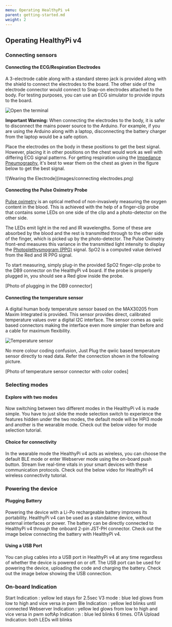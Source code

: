 ```yaml
---
menu: Operating HealthyPi v4
parent: getting-started.md
weight: 2
---
```


## Operating HealthyPi v4

### Connecting sensors

#### Connecting the ECG/Respiration Electrodes

A 3-electrode cable along with a standard stereo jack is provided along with the shield to connect the electrodes to the  board.
The other side of the electrode connector would connect to Snap-on electrodes attached to the body. For testing purposes, you can use an ECG simulator to provide inputs to the board.

![Open the terminal](images/hpi4-connect-ecg.jpg)

**Important Warning:**
When connecting the electrodes to the body, it is safer to disconnect the mains power source to the Arduino. For example, if  you are using the Arduino along with a laptop, disconnecting the battery charger from the laptop would be a safe option.

Place the electrodes on the body in these positions to get the best signal. However, placing it in other positions on the chest would work as well with differing ECG signal patterns. For getting respiration using the [Impedance Pneumography](http://www.ti.com/lit/an/sbaa181/sbaa181.pdf), it's best to wear them on the chest as given in the figure below to get the best signal.

![Wearing the Electrode](images/connecting electrodes.png)

#### Connecting the Pulse Oximetry Probe

[Pulse oximetry](https://en.wikipedia.org/wiki/Pulse_oximetry) is an optical method of non-invasively measuring the oxygen content in the blood. This is achieved with the help of a finger-clip probe that contains some LEDs on one side of the clip and a photo-detector on the other side.

The LEDs emit light in the red and IR wavelengths. Some of these are absorbed by the blood and the rest is transmitted through to the other side of  the finger, which is picked up by the photo-detector. The Pulse Oximetry front-end measures this variance in the transmitted light intensity to display the [Photoplethysmogram (PPG)](https://en.wikipedia.org/wiki/Photoplethysmogram) signal. SpO2 is a computed value derived from the Red and IR PPG signal.

To start measuring, simply plug-in the provided SpO2 finger-clip probe to the DB9 connector on the HealthyPi v4 board. If the probe is properly plugged in, you should see a Red glow inside the probe.

[Photo of plugging in the DB9 connector]

#### Connecting the temperature sensor

A digital human body temperature sensor based on the MAX30205 from Maxim Integrated is provided. This sensor provides direct, calibrated temperature values over a digital I2C interface. The sensor comes as qwiic based connectors making the interface even more simpler than before and a cable for maximum flexibility.

![Temperature sensor](images/hpi3-temperature.jpg)

No more colour coding confusion, Just Plug the qwiic based temperature sensor directly to read data. Refer the connection shown in the following picture.

[Photo of temperature sensor connector with color codes]

### Selecting modes

#### Explore with two modes

Now switching between two different modes in the HealthyPi v4 is  made simple. You have to just slide the mode selection switch to experience the features hidden under the two modes, the default mode will be HPi3 mode and another is the wearable mode. Check out the below video for mode selection tutorial.

#### Choice for connectivity

In the wearable mode the HealthyPi v4 acts as wireless, you can choose the default BLE mode or enter Webserver mode using the on-board push button. Stream live real-time vitals in your smart devices with these communication protocols. Check out the below video for HealthyPi v4 wireless connectivity tutorial.    

### Powering the device

#### Plugging Battery

Powering the device with a Li-Po rechargeable battery improves its portability. HealthyPi v4 can be used as a standalone device, without external interfaces or power. The battery can be directly connected to HealthyPi v4 through the onboard 2-pin JST-PH connector. Check out the image below connecting the battery with HealthyPi v4.

#### Using a USB Port

You can plug cables into a USB port in HealthyPi v4 at any time regardless of whether the device is powered on or off. The USB port can be used for powering the device, uploading the code and charging the battery. Check out the image below showing the USB connection.

### On-board Indication

Start Indication     : yellow led stays for 2.5sec
V3 mode              : blue led glows from low to high and vice versa in pwm
Ble Indication       : yellow led blinks until connected
Webserver Indication : yellow led glows from low to high and vice versa in pwm
softAp Indication    : blue led blinks 6 times.
OTA Upload Indication: both LEDs will blinks
